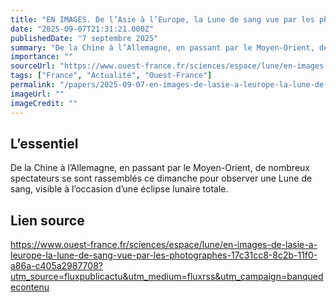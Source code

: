 ```yaml
---
title: "EN IMAGES. De l’Asie à l’Europe, la Lune de sang vue par les photographes"
date: "2025-09-07T21:31:21.000Z"
publishedDate: "7 septembre 2025"
summary: "De la Chine à l’Allemagne, en passant par le Moyen-Orient, de nombreux spectateurs se sont rassemblés ce dimanche pour observer une Lune de sang, visible à l’occasion d’une éclipse lunaire totale."
importance: ""
sourceUrl: "https://www.ouest-france.fr/sciences/espace/lune/en-images-de-lasie-a-leurope-la-lune-de-sang-vue-par-les-photographes-17c31cc8-8c2b-11f0-a86a-c405a2987708?utm_source=fluxpublicactu&utm_medium=fluxrss&utm_campaign=banquedecontenu"
tags: ["France", "Actualité", "Ouest-France"]
permalink: "/papers/2025-09-07-en-images-de-lasie-a-leurope-la-lune-de-sang-vue-par-les-photographes"
imageUrl: ""
imageCredit: ""
---
```


## L’essentiel

De la Chine à l’Allemagne, en passant par le Moyen-Orient, de nombreux spectateurs se sont rassemblés ce dimanche pour observer une Lune de sang, visible à l’occasion d’une éclipse lunaire totale.

## Lien source

https://www.ouest-france.fr/sciences/espace/lune/en-images-de-lasie-a-leurope-la-lune-de-sang-vue-par-les-photographes-17c31cc8-8c2b-11f0-a86a-c405a2987708?utm_source=fluxpublicactu&utm_medium=fluxrss&utm_campaign=banquedecontenu
